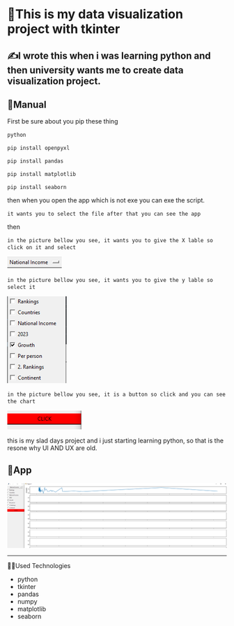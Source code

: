 # 🎉This is my data visualization project with tkinter
## ✍️I wrote this when i was learning python and then university wants me to create data visualization project.
## 🧑Manual
First be sure about you pip these thing
```
python
```
```
pip install openpyxl
```
```
pip install pandas
```
```
pip install matplotlib
```
```
pip install seaborn
```
then when you open the app which is not exe you can exe the script.
```
it wants you to select the file after that you can see the app
```
then
```
in the picture bellow you see, it wants you to give the X lable so click on it and select
```
<img alt='pic1' src='pic1.PNG'>

```
in the picture bellow you see, it wants you to give the y lable so select it
```
<img alt='pic1' src='pic2.PNG'>

```
in the picture bellow you see, it is a button so click and you can see the chart
```
<img alt='pic1' src='pic3.PNG'>

this is my slad days project and i just starting learning python, so that is the resone why UI AND UX are old.

## 🧮App

<img alt='pic1' src='pic4.PNG'>

---
👨‍💻Used Technologies
- python
- tkinter
- pandas
- numpy
- matplotlib
- seaborn
